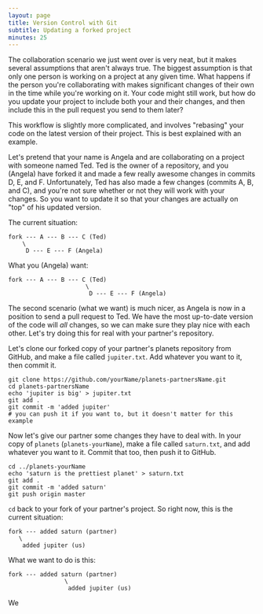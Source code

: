 ```yaml
---
layout: page
title: Version Control with Git
subtitle: Updating a forked project
minutes: 25
---
```


The collaboration scenario we just went over is very neat, but it makes several assumptions that aren't always true. The biggest assumption is that only one person is working on a project at any given time. What happens if the person you're collaborating with makes significant changes of their own in the time while you're working on it. Your code might still work, but how do you update your project to include both your and their changes, and then include this in the pull request you send to them later?

This workflow is slightly more complicated, and involves "rebasing" your code on the latest version of their project. This is best explained with an example.

Let's pretend that your name is Angela and are collaborating on a project with someone named Ted. Ted is the owner of a repository, and you (Angela) have forked it and made a few really awesome changes in commits D, E, and F. Unfortunately, Ted has also made a few changes (commits A, B, and C), and you're not sure whether or not they will work with your changes. So you want to update it so that your changes are actually on "top" of his updated version.

The current situation:

```
fork --- A --- B --- C (Ted)
    \
     D --- E --- F (Angela)
```

What you (Angela) want:

```
fork --- A --- B --- C (Ted)
                      \
                       D --- E --- F (Angela)
```

The second scenario (what we want) is much nicer, as Angela is now in a position to send a pull request to Ted. We have the most up-to-date version of the code will *all* changes, so we can make sure they play nice with each other. Let's try doing this for real with your partner's repository.

Let's clone our forked copy of your partner's planets repository from GitHub, and make a file called `jupiter.txt`. Add whatever you want to it, then commit it.

```{.bash}
git clone https://github.com/yourName/planets-partnersName.git
cd planets-partnersName
echo 'jupiter is big' > jupiter.txt
git add .
git commit -m 'added jupiter'
# you can push it if you want to, but it doesn't matter for this example
```

Now let's give our partner some changes they have to deal with. In your copy of `planets` (`planets-yourName`), make a file called `saturn.txt`, and add whatever you want to it. Commit that too, then push it to GitHub.

```{.bash}
cd ../planets-yourName
echo 'saturn is the prettiest planet' > saturn.txt
git add .
git commit -m 'added saturn'
git push origin master
```

`cd` back to your fork of your partner's project. So right now, this is the current situation:

```
fork --- added saturn (partner)
   \
    added jupiter (us)
```

What we want to do is this:

```
fork --- added saturn (partner)
                \
                 added jupiter (us)
```

We 

